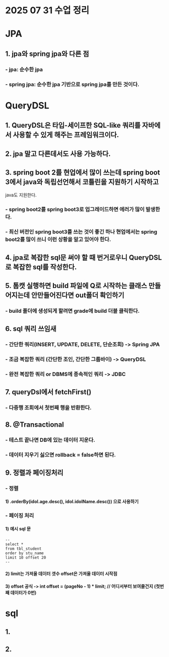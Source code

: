 # 2025 07 31 수업 정리
# JPA
## 1. jpa와 spring jpa와 다른 점
### - jpa: 순수한 jpa
### - spring jpa: 순수한 jpa 기반으로 spring jpa를 만든 것이다.
# QueryDSL
## 1. QueryDSL은 타입-세이프한 SQL-like 쿼리를 자바에서 사용할 수 있게 해주는 프레임워크이다.
## 2. jpa 말고 다른데서도 사용 가능하다.
## 3. spring boot 2를 현업에서 많이 쓰는데 spring boot 3에서 java와 독립선언해서 코틀린을 지원하기 시작하고
java도 지원한다.
### - spring boot2를 spring boot3로 업그레이드하면 에러가 많이 발생한다.
### - 최신 버전인 spring boot3를 쓰는 것이 좋긴 하나 현업에서는 spring boot2를 많이 쓰니 이런 상황을 알고 있어야 한다. 

## 4. jpa로 복잡한 sql문 써야 할 때 번거로우니 QueryDSL로 복잡한 sql를 작성한다.
## 5. 톰캣 실행하면 build 파일에 Q로 시작하는 클래스 만들어지는데 안만들어진다면 out폴더 확인하기
### -  build 폴더에 생성되게 할려면 grade에 build 더블 클릭한다.
## 6. sql 쿼리 쓰임새
### - 간단한 쿼리(INSERT, UPDATE, DELETE, 단순조회) -> Spring JPA
### - 조금 복잡한 쿼리 (간단한 조인, 간단한 그룹바이) -> QueryDSL
### - 완전 복잡한 쿼리 or DBMS에 종속적인 쿼리 -> JDBC 
## 7. queryDsl에서 fetchFirst()
### - 다중행 조회에서 첫번째 행을 반환한다.
## 8. @Transactional
### - 테스트 끝나면 DB에 있는 데이터 지운다.
### - 데이터 지우기 싫으면 rollback = false하면 된다.
## 9. 정렬과 페이징처리
### - 정렬
#### 1) .orderBy(idol.age.desc(), idol.idolName.desc()) 으로 사용하기
### - 페이징 처리
#### 1) 예시 sql 문
	--
	select *
	from tbl_student
	order by stu_name
	limit 10 offset 20
	--
#### 2) limit는 가져올 데이터 갯수 offset은 가져올 데이터 시작점
#### 3) offset 공식 -> int offset = (pageNo - 1) * limit; // 어디서부터 보여줄건지 (첫번째 데이터가 0번)

# sql
## 1. 
## 2. 
